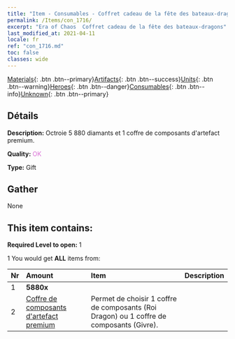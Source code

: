 ```yaml
---
title: "Item - Consumables - Coffret cadeau de la fête des bateaux-dragons"
permalink: /Items/con_1716/
excerpt: "Era of Chaos  Coffret cadeau de la fête des bateaux-dragons"
last_modified_at: 2021-04-11
locale: fr
ref: "con_1716.md"
toc: false
classes: wide
---
```

 [Materials](/fr/Items/){: .btn .btn--primary}[Artifacts](/fr/Items/Artifacts/){: .btn .btn--success}[Units](/fr/Items/Units/){: .btn .btn--warning}[Heroes](/fr/Items/Heroes/){: .btn .btn--danger}[Consumables](/fr/Items/Consumables/){: .btn .btn--info}[Unknown](/fr/Items/Unknown/){: .btn .btn--primary}

## Détails
 **Description:** Octroie 5 880 diamants et 1 coffre de composants d'artefact premium.

 **Quality:** <span style="color: #DA70D6">OK</span>

 **Type:** Gift

## Gather

  None

## This item contains:

 **Required Level to open:** 1

 1 You would get **ALL** items  from:

  | Nr | Amount |     Item    | Description |
  |:---|:-------|:------------|:-----------:|
  | 1 |  **5880x** | <i class="fas fa-gem"/> |  | 
  | 2 | [Coffre de composants d'artefact premium](/fr/Items/con_1721/) | Permet de choisir 1 coffre de composants (Roi Dragon) ou 1 coffre de composants (Givre). | 
